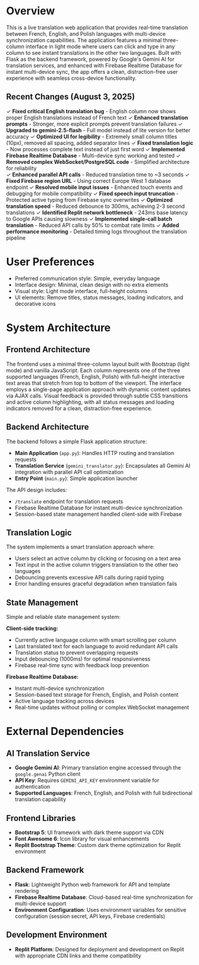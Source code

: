 # Overview

This is a live translation web application that provides real-time translation between French, English, and Polish languages with multi-device synchronization capabilities. The application features a minimal three-column interface in light mode where users can click and type in any column to see instant translations in the other two languages. Built with Flask as the backend framework, powered by Google's Gemini AI for translation services, and enhanced with Firebase Realtime Database for instant multi-device sync, the app offers a clean, distraction-free user experience with seamless cross-device functionality.

## Recent Changes (August 3, 2025)
✓ **Fixed critical English translation bug** - English column now shows proper English translations instead of French text
✓ **Enhanced translation prompts** - Stronger, more explicit prompts prevent translation failures
✓ **Upgraded to gemini-2.5-flash** - Full model instead of lite version for better accuracy
✓ **Optimized UI for legibility** - Extremely small column titles (10px), removed all spacing, added separator lines
✓ **Fixed translation logic** - Now processes complete text instead of just first word
✓ **Implemented Firebase Realtime Database** - Multi-device sync working and tested
✓ **Removed complex WebSocket/PostgreSQL code** - Simplified architecture for reliability  
✓ **Enhanced parallel API calls** - Reduced translation time to ~3 seconds
✓ **Fixed Firebase region URL** - Using correct Europe West 1 database endpoint
✓ **Resolved mobile input issues** - Enhanced touch events and debugging for mobile compatibility
✓ **Fixed speech input truncation** - Protected active typing from Firebase sync overwrites
✓ **Optimized translation speed** - Reduced debounce to 300ms, achieving 2-3 second translations
✓ **Identified Replit network bottleneck** - 243ms base latency to Google APIs causing slowness
✓ **Implemented single-call batch translation** - Reduced API calls by 50% to combat rate limits
✓ **Added performance monitoring** - Detailed timing logs throughout the translation pipeline

# User Preferences

- Preferred communication style: Simple, everyday language
- Interface design: Minimal, clean design with no extra elements
- Visual style: Light mode interface, full-height columns
- UI elements: Remove titles, status messages, loading indicators, and decorative icons

# System Architecture

## Frontend Architecture
The frontend uses a minimal three-column layout built with Bootstrap (light mode) and vanilla JavaScript. Each column represents one of the three supported languages (French, English, Polish) with full-height interactive text areas that stretch from top to bottom of the viewport. The interface employs a single-page application approach with dynamic content updates via AJAX calls. Visual feedback is provided through subtle CSS transitions and active column highlighting, with all status messages and loading indicators removed for a clean, distraction-free experience.

## Backend Architecture
The backend follows a simple Flask application structure:
- **Main Application** (`app.py`): Handles HTTP routing and translation requests
- **Translation Service** (`gemini_translator.py`): Encapsulates all Gemini AI integration with parallel API call optimization
- **Entry Point** (`main.py`): Simple application launcher

The API design includes:
- `/translate` endpoint for translation requests
- Firebase Realtime Database for instant multi-device synchronization
- Session-based state management handled client-side with Firebase

## Translation Logic
The system implements a smart translation approach where:
- Users select an active column by clicking or focusing on a text area
- Text input in the active column triggers translation to the other two languages
- Debouncing prevents excessive API calls during rapid typing
- Error handling ensures graceful degradation when translation fails

## State Management
Simple and reliable state management system:

**Client-side tracking:**
- Currently active language column with smart scrolling per column
- Last translated text for each language to avoid redundant API calls
- Translation status to prevent overlapping requests
- Input debouncing (1000ms) for optimal responsiveness
- Firebase real-time sync with feedback loop prevention

**Firebase Realtime Database:**
- Instant multi-device synchronization
- Session-based text storage for French, English, and Polish content
- Active language tracking across devices
- Real-time updates without polling or complex WebSocket management

# External Dependencies

## AI Translation Service
- **Google Gemini AI**: Primary translation engine accessed through the `google.genai` Python client
- **API Key**: Requires `GEMINI_API_KEY` environment variable for authentication
- **Supported Languages**: French, English, and Polish with full bidirectional translation capability

## Frontend Libraries
- **Bootstrap 5**: UI framework with dark theme support via CDN
- **Font Awesome 6**: Icon library for visual enhancements
- **Replit Bootstrap Theme**: Custom dark theme optimization for Replit environment

## Backend Framework
- **Flask**: Lightweight Python web framework for API and template rendering
- **Firebase Realtime Database**: Cloud-based real-time synchronization for multi-device support
- **Environment Configuration**: Uses environment variables for sensitive configuration (session secret, API keys, Firebase credentials)

## Development Environment
- **Replit Platform**: Designed for deployment and development on Replit with appropriate CDN links and theme compatibility